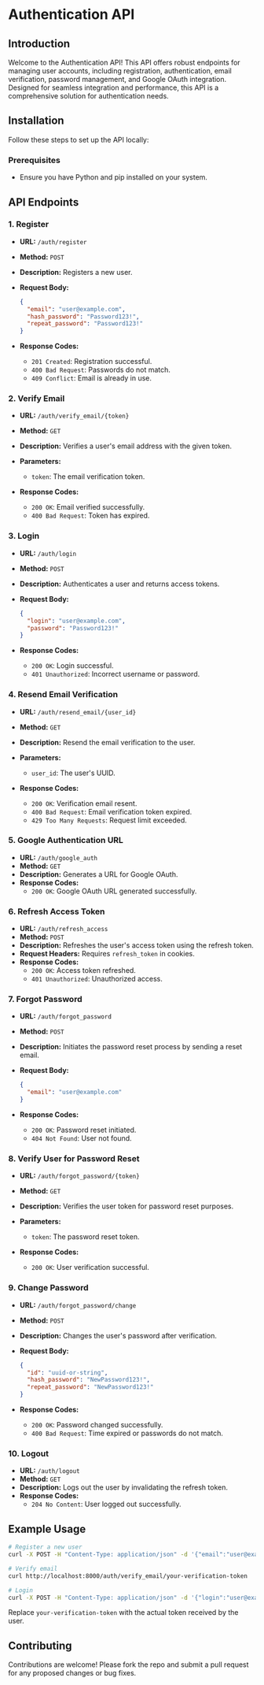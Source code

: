 # Authentication API

## Introduction

Welcome to the Authentication API! This API offers robust endpoints for managing user accounts, including registration, authentication, email verification, password management, and Google OAuth integration. Designed for seamless integration and performance, this API is a comprehensive solution for authentication needs.

## Installation

Follow these steps to set up the API locally:

### Prerequisites

- Ensure you have Python and pip installed on your system.

## API Endpoints

### 1. Register

- **URL:** `/auth/register`
- **Method:** `POST`
- **Description:** Registers a new user.
- **Request Body:**

  ```json
  {
    "email": "user@example.com",
    "hash_password": "Password123!",
    "repeat_password": "Password123!"
  }
  ```
  
- **Response Codes:**
  - `201 Created`: Registration successful.
  - `400 Bad Request`: Passwords do not match.
  - `409 Conflict`: Email is already in use.

### 2. Verify Email

- **URL:** `/auth/verify_email/{token}`
- **Method:** `GET`
- **Description:** Verifies a user's email address with the given token.
- **Parameters:**

  - `token`: The email verification token.

- **Response Codes:**
  - `200 OK`: Email verified successfully.
  - `400 Bad Request`: Token has expired.

### 3. Login

- **URL:** `/auth/login`
- **Method:** `POST`
- **Description:** Authenticates a user and returns access tokens.
- **Request Body:**

  ```json
  {
    "login": "user@example.com",
    "password": "Password123!"
  }
  ```
  
- **Response Codes:**
  - `200 OK`: Login successful.
  - `401 Unauthorized`: Incorrect username or password.

### 4. Resend Email Verification

- **URL:** `/auth/resend_email/{user_id}`
- **Method:** `GET`
- **Description:** Resend the email verification to the user.
- **Parameters:**

  - `user_id`: The user's UUID.

- **Response Codes:**
  - `200 OK`: Verification email resent.
  - `400 Bad Request`: Email verification token expired.
  - `429 Too Many Requests`: Request limit exceeded.

### 5. Google Authentication URL

- **URL:** `/auth/google_auth`
- **Method:** `GET`
- **Description:** Generates a URL for Google OAuth.
- **Response Codes:**
  - `200 OK`: Google OAuth URL generated successfully.

### 6. Refresh Access Token

- **URL:** `/auth/refresh_access`
- **Method:** `POST`
- **Description:** Refreshes the user's access token using the refresh token.
- **Request Headers:** Requires `refresh_token` in cookies.
- **Response Codes:**
  - `200 OK`: Access token refreshed.
  - `401 Unauthorized`: Unauthorized access.

### 7. Forgot Password

- **URL:** `/auth/forgot_password`
- **Method:** `POST`
- **Description:** Initiates the password reset process by sending a reset email.
- **Request Body:**

  ```json
  {
    "email": "user@example.com"
  }
  ```
  
- **Response Codes:**
  - `200 OK`: Password reset initiated.
  - `404 Not Found`: User not found.

### 8. Verify User for Password Reset

- **URL:** `/auth/forgot_password/{token}`
- **Method:** `GET`
- **Description:** Verifies the user token for password reset purposes.
- **Parameters:**

  - `token`: The password reset token.

- **Response Codes:**
  - `200 OK`: User verification successful.

### 9. Change Password

- **URL:** `/auth/forgot_password/change`
- **Method:** `POST`
- **Description:** Changes the user's password after verification.
- **Request Body:**

  ```json
  {
    "id": "uuid-or-string",
    "hash_password": "NewPassword123!",
    "repeat_password": "NewPassword123!"
  }
  ```
  
- **Response Codes:**
  - `200 OK`: Password changed successfully.
  - `400 Bad Request`: Time expired or passwords do not match.

### 10. Logout

- **URL:** `/auth/logout`
- **Method:** `GET`
- **Description:** Logs out the user by invalidating the refresh token.
- **Response Codes:**
  - `204 No Content`: User logged out successfully.

## Example Usage

```bash
# Register a new user
curl -X POST -H "Content-Type: application/json" -d '{"email":"user@example.com", "hash_password": "Password123!", "repeat_password": "Password123!"}' http://localhost:8000/auth/register

# Verify email
curl http://localhost:8000/auth/verify_email/your-verification-token

# Login
curl -X POST -H "Content-Type: application/json" -d '{"login":"user@example.com", "password": "Password123!"}' http://localhost:8000/auth/login
```
Replace `your-verification-token` with the actual token received by the user.

## Contributing

Contributions are welcome! Please fork the repo and submit a pull request for any proposed changes or bug fixes.

